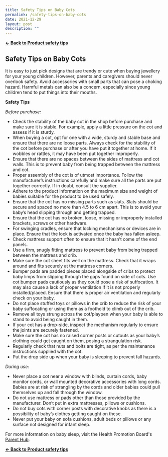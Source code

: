 ```yaml
---
title: Safety Tips on Baby Cots
permalink: /safety-tips-on-baby-cots
date: 2021-12-29
layout: post
description: ""
---
```

**[&#8592; Back to Product safety tips](/consumers/product-safety-tips/children-product)**

## Safety Tips on Baby Cots
It is easy to just pick designs that are trendy or cute when buying jewellery for your young children. However, parents and caregivers should never overlook safety. Avoid accessories with small parts that can pose a choking hazard. Harmful metals can also be a concern, especially since young children tend to put things into their mouths.

**Safety Tips**

*Before purchase:*
* Check the stability of the baby cot in the shop before purchase and make sure it is stable. For example, apply a little pressure on the cot and assess if it is sturdy. 
*	When buying a cot, opt for one with a wide, sturdy and stable base and ensure that there are no loose parts. Always check for the stability of the cot before purchase or after you have put it together at home. If it wobbles or rattles, it may have been put together improperly.	
*	Ensure that there are no spaces between the sides of mattress and cot walls. This is to prevent baby from being trapped between the mattress and cot.
*	Proper assembly of the cot is of utmost importance. Follow the manufacturer’s instructions carefully and make sure all the parts are put together correctly. If in doubt, consult the supplier.
*	Adhere to the product information on the maximum size and weight of babies suitable for the product to be used safely.
*	Ensure that the cot has no missing parts such as slats. Slats should be secure and spaced no more than 4.5 to 6 cm apart. This is to avoid your baby’s head slipping through and getting trapped.
*	Ensure that the cot has no broken, loose, missing or improperly installed brackets, screws or other hardware.
*	For swinging cradles, ensure that locking mechanisms or devices are in place. Ensure that the lock is activated once the baby has fallen asleep. 
*	Check mattress support often to ensure that it hasn’t come of the end panels.
*	Use a firm, snugly fitting mattress to prevent baby from being trapped between the mattress and crib.
*	Make sure the cot sheet fits well on the mattress. Check that it wraps around and fits securely at the mattress corners.
*	Bumper pads are padded pieces placed alongside of cribs to protect baby limps from slipping through the gaps found on side of cots. Use cot bumper pads cautiously as they could pose a risk of suffocation. It may also cause a lack of proper ventilation If it is not properly installed/placed. Ensure that there is proper air ventilation and regularly check on your baby. 
*	Do not place stuffed toys or pillows in the crib to reduce the risk of your baby suffocating or using them as a foothold to climb out of the crib.
*	Remove all  toys strung across the cot/playpen when your baby is able to stand to avoid being caught in them.
*	If your cot has a drop-side, inspect the mechanism regularly to ensure the joints are securely fastened.
*	Make sure the cot has no raised corner posts or cutouts as your baby’s clothing could get caught on them, posing a strangulation risk.
*	Regularly check that nuts and bolts are tight, as per the maintenance instructions supplied with the cot.
*	Put the drop side up when your baby is sleeping to prevent fall hazards.


*During use:*
* Never place a cot near a window with blinds, curtain cords, baby monitor cords, or wall mounted decorative accessories with long cords. Babies are at risk of strangling by the cords and older babies could pull themselves up and fall through the window.
* Do not use mattress or pads other than those provided by the manufacturer. Don’t put in extra mattresses, pillows or cushions.
*	Do not buy cots with corner posts with decorative knobs as there is a possibility of baby’s clothes getting caught on these.
*	Never put your baby on sofa cushions, adult beds or pillows or any surface not designed for infant sleep.

For more information on baby sleep, visit the Health Promotion Board's [Parent Hub](https://www.healthhub.sg/programmes/183/parent-hub/baby-toddler/baby-sleep?_sc_token=v2%253A6u8bcm0jcps-wO9Ven4jBSAp0kmERk58RlbPsEHMCJ6AwDd6h-eQYgBGJnKtzarAqmn6xtpeyhTUmhi9v2TuGPrL81TB7WYup98bOmYkkMtdy-vU38FnM7yhoJBvz3kTS_wu9Sorwe_jezVhx6ZoxYS_ohDEK0eqFfsm7nOLKXXt2wjj0_iBOuwyekrIgbXDsFlmiKYdJKgUuJ-NqofiXQ%253D%253D).

**[&#8592; Back to Product safety tips](/consumers/product-safety-tips/children-product)**